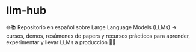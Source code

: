 # llm-hub
🌐📚 Repositorio en español sobre Large Language Models (LLMs) → cursos, demos, resúmenes de papers y recursos prácticos para aprender, experimentar y llevar LLMs a producción 🚀🤖
